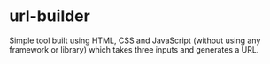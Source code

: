 # url-builder
Simple tool built using HTML, CSS and JavaScript (without using any framework or library) which takes three inputs and generates a URL. 
